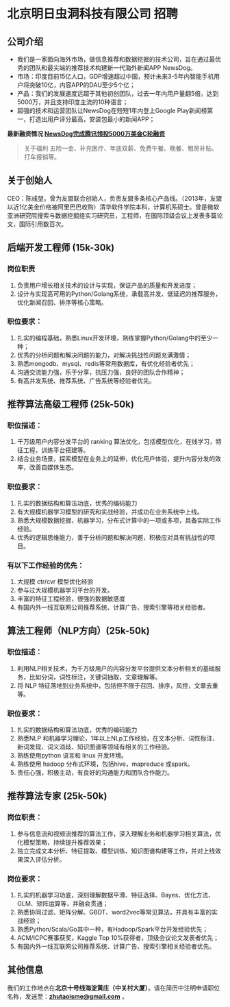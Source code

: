 # 北京明日虫洞科技有限公司 招聘

## 公司介绍

* 我们是一家面向海外市场，做信息推荐和数据挖掘的技术公司，旨在通过最优秀的团队和最尖端的推荐技术构建新一代海外新闻APP NewsDog。
* 市场：印度目前15亿人口，GDP增速超过中国，预计未来3-5年内智能手机用户将突破10亿，内容APP的DAU至少5个亿；
* 产品：我们的发展速度远超于其他初创团队，过去一年内用户量翻5倍，达到5000万，并且支持印度主流的10种语言；
* 超强的技术和运营团队让NewsDog在短短1年内登上Google Play新闻榜第一，打造出用户评分最高，安装包最小的新闻APP；


**最新融资情况 [NewsDog完成腾讯领投5000万美金C轮融资](https://36kr.com/p/5135118.html)**


>关于福利
五险一金、补充医疗、年底双薪、免费午餐、晚餐、租房补贴、打车报销等。

## 关于创始人
CEO：陈彧堃。曾为友盟联合创始人，负责友盟多条核心产品线。（2013年，友盟以近1亿美金价格被阿里巴巴收购）清华软件学院本科，计算机系硕士。曾是微软亚洲研究院搜索与数据挖掘组实习研究员，工程师，在国际顶级会议上发表多篇论文，国际引用数百次。

## 后端开发工程师 (15k-30k)

### 岗位职责

1. 负责用户增长相关技术的设计与实现，保证产品的质量和开发进度；
2. 设计与实现高可用的Python/Golang系统，承载高并发、低延迟的推荐服务，优化新闻召回、排序等核心策略。

### 职位要求：

1. 扎实的编程基础，熟悉Linux开发环境，熟练掌握Python/Golang中的至少一种；
2. 优秀的分析问题和解决问题的能力，对解决挑战性问题充满激情；
3. 熟悉mongodb、mysql、redis等常用数据库，有优化经验者优先；
4. 沟通交流能力强，乐于分享，抗压力强，良好的团队合作精神；
5. 有高并发系统、推荐系统、广告系统等经验者优先。

## 推荐算法高级工程师 (25k-50k)

### 职位描述：

1. 千万级用户内容分发平台的 ranking 算法优化，包括模型优化，在线学习，特征工程，训练平台搭建等。  
2. 结合业务场景，探索模型在业务上的延伸，优化用户体验，提升内容分发的效率，改善自媒体生态。  

### 职位要求：

1. 扎实的数据结构和算法功底，优秀的编码能力  
2. 有大规模机器学习模型的研究和实战经验，并成功在业务系统中上线。  
3. 熟悉大规模数据挖掘，机器学习，分布式计算中的一项或多项，具备实际工作经验。  
4. 优秀的逻辑思维能力，善于分析问题和解决问题，积极应对具有挑战性的项目。  

### 有以下工作经验的优先：

1. 大规模 ctr/cvr 模型优化经验  
2. 参与过大规模机器学习平台的开发。  
3. 丰富的特征工程经验，很强的数据敏感度  
4. 有国内外一线互联网公司推荐系统、计算广告、搜索引擎等相关经验者。


## 算法工程师（NLP方向）(25k-50k)

### 职位描述：

1. 利用NLP相关技术，为千万级用户的内容分发平台提供文本分析相关的基础服务，比如分词，词性标注，关键词抽取，文章理解等。  
2. 将 NLP 特征落地到业务系统中，包括但不限于召回、排序，风控，文章去重等。  

### 职位要求：

1. 扎实的数据结构和算法功底，优秀的编码能力  
2. 熟悉NLP 和机器学习理论，1年以上NLp工作经验，在文本分析、词性标注、新词发现、词义消歧、知识图谱等领域有相关的工作经验。  
3. 熟练使用python 语言和 linux 开发环境。  
4. 熟练使用 hadoop  分布式环境，包括hive，mapreduce 或spark。  
5. 责任心强，积极主动，有良好的沟通能力和团队合作能力。

## 推荐算法专家 (25k-50k)

### 岗位职责：

1. 参与信息流和视频流推荐的算法工作，深入理解业务和机器学习相关算法，优化模型策略，持续提升推荐效果；
2. 独立完成文本分析、特征提取、模型训练、知识图谱构建等工作，并对上线效果深入评估分析。

### 岗位要求：

1. 扎实的机器学习功底，深刻理解数据平滑、特征选择、Bayes、优化方法、GLM、矩阵运算等，并融会贯通；
2. 熟悉协同过滤、矩阵分解、GBDT、word2vec等常见算法，并具有丰富的实战经验；
3. 熟悉Python/Scala/Go其中一种，有Hadoop/Spark平台开发经验优先；
4. ACM/ICPC赛事获奖，Kaggle Top 10%获得者，顶级会议论文发表者优先；
5. 有国内外一线互联网公司推荐系统、计算广告、搜索引擎相关经验者优先。

## 其他信息
我们的工作地点在**北京十号线海淀黄庄（中关村大厦）**。请在简历中注明申请职位名称，发送至：**zhutaoisme@gmail.com** 。
